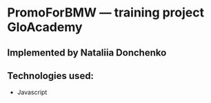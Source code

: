 # PromoForBMW — training project GloAcademy

## Implemented by Nataliia Donchenko

## Technologies used:
- Javascript
